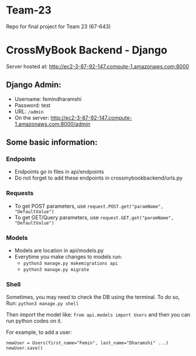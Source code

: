 # Team-23
Repo for final project for Team 23  (67-643)

# CrossMyBook Backend - Django

Server hosted at: http://ec2-3-87-92-147.compute-1.amazonaws.com:8000

## Django Admin:
- Username: femindharamshi
- Password: test
- URL: `/admin`
- On the server: http://ec2-3-87-92-147.compute-1.amazonaws.com:8000/admin

## Some basic information:

### Endpoints
-  Endpoints go in files in api/endpoints
-  Do not forget to add these endpoints in crossmybookbackend/urls.py

### Requests
- To get POST parameters, use `request.POST.get("paramName", "DefaultValue")`
- To get GET/Query parameters, use `request.GET.get("paramName", "DefaultValue")`

### Models
- Models are location in api/models.py
- Everytime you make changes to models run:
    - `python3 manage.py makemigrations api`
    - `python3 manage.py migrate`

### Shell
Sometimes, you may need to check the DB using the terminal. To do so,
Run: `python3 manage.py shell`

Then import the model like: `from api.models import Users`
and then you can run python codes on it.

For example, to add a user:
```
newUser = Users(first_name="Femin", last_name="Dharamshi" ...)
newUser.save()
```


